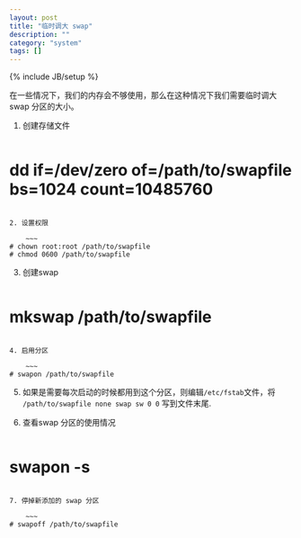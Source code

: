 ```yaml
---
layout: post
title: "临时调大 swap"
description: ""
category: "system"
tags: []
---
```

{% include JB/setup %}

在一些情况下，我们的内存会不够使用，那么在这种情况下我们需要临时调大 swap 分区的大小。

1. 创建存储文件

    ~~~
# dd if=/dev/zero of=/path/to/swapfile bs=1024 count=10485760
~~~

2. 设置权限

    ~~~
# chown root:root /path/to/swapfile
# chmod 0600 /path/to/swapfile
~~~

3. 创建swap

    ~~~
# mkswap /path/to/swapfile
~~~

4. 启用分区

    ~~~
# swapon /path/to/swapfile
~~~

5. 如果是需要每次启动的时候都用到这个分区，则编辑`/etc/fstab`文件，将
    `/path/to/swapfile none swap sw 0 0` 写到文件末尾.

6. 查看swap 分区的使用情况

    ~~~
# swapon -s
~~~

7. 停掉新添加的 swap 分区

    ~~~
# swapoff /path/to/swapfile
~~~
